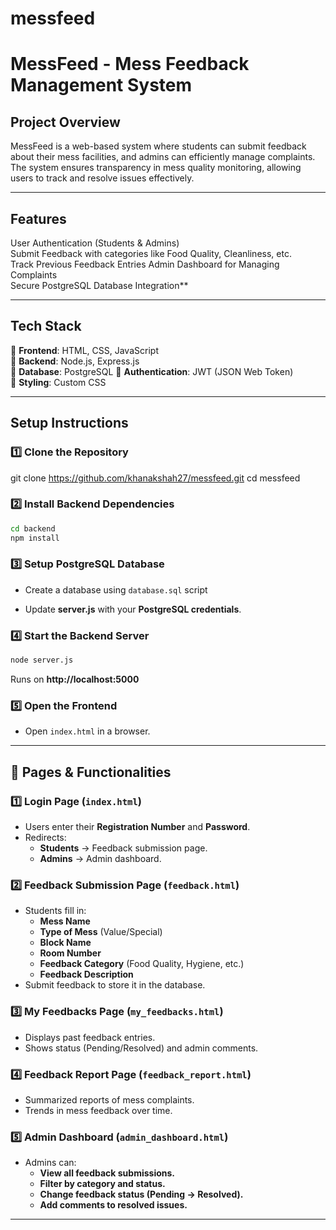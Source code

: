 # messfeed
# MessFeed - Mess Feedback Management System

## Project Overview
MessFeed is a web-based system where students can submit feedback about their mess facilities, and admins can efficiently manage complaints. The system ensures transparency in mess quality monitoring, allowing users to track and resolve issues effectively.

---

## Features
User Authentication (Students & Admins)  
Submit Feedback with categories like Food Quality, Cleanliness, etc.  
Track Previous Feedback Entries 
Admin Dashboard for Managing Complaints  
Secure PostgreSQL Database Integration**  

---


##  Tech Stack
🔹 **Frontend**: HTML, CSS, JavaScript  
🔹 **Backend**: Node.js, Express.js  
🔹 **Database**: PostgreSQL
🔹 **Authentication**: JWT (JSON Web Token)  
🔹 **Styling**: Custom CSS  

---

## Setup Instructions

### **1️⃣ Clone the Repository**

git clone https://github.com/khanakshah27/messfeed.git
cd messfeed


### **2️⃣ Install Backend Dependencies**
```sh
cd backend
npm install
```

### **3️⃣ Setup PostgreSQL Database**
- Create a database using `database.sql` script
  
- Update **server.js** with your **PostgreSQL credentials**.

### **4️⃣ Start the Backend Server**
```sh
node server.js
```
Runs on **http://localhost:5000**

### **5️⃣ Open the Frontend**
- Open `index.html` in a browser.

---

## 📌 Pages & Functionalities

### **1️⃣ Login Page (`index.html`)**
- Users enter their **Registration Number** and **Password**.
- Redirects:
  - **Students** → Feedback submission page.
  - **Admins** → Admin dashboard.

### **2️⃣ Feedback Submission Page (`feedback.html`)**
- Students fill in:
  - **Mess Name**
  - **Type of Mess** (Value/Special)
  - **Block Name**
  - **Room Number**
  - **Feedback Category** (Food Quality, Hygiene, etc.)
  - **Feedback Description**
- Submit feedback to store it in the database.

### **3️⃣ My Feedbacks Page (`my_feedbacks.html`)**
- Displays past feedback entries.
- Shows status (Pending/Resolved) and admin comments.

### **4️⃣ Feedback Report Page (`feedback_report.html`)**
- Summarized reports of mess complaints.
- Trends in mess feedback over time.

### **5️⃣ Admin Dashboard (`admin_dashboard.html`)**
- Admins can:
  - **View all feedback submissions.**
  - **Filter by category and status.**
  - **Change feedback status (Pending → Resolved).**
  - **Add comments to resolved issues.**

---
